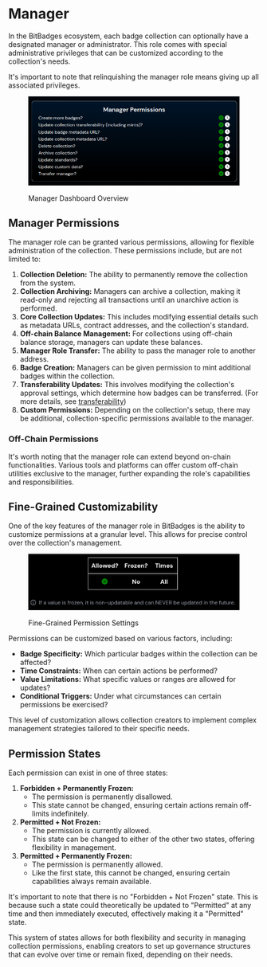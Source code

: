# Manager

In the BitBadges ecosystem, each badge collection can optionally have a designated manager or administrator. This role comes with special administrative privileges that can be customized according to the collection's needs.

It's important to note that relinquishing the manager role means giving up all associated privileges.

<figure><img src="../../../.gitbook/assets/image (1) (1) (1) (1) (1) (1) (1) (1) (1) (1) (1) (1) (1) (1) (1) (1) (1) (1) (1) (1) (1) (1) (1) (1) (1) (1) (1) (1) (1) (1) (1) (1) (1) (1) (1) (1) (1) (1) (1) (1) (1) (1) (1) (1) (1) (1) (1) (1) (1) (1) (1) (1) (1) (1) (1) (1) (1) (1) (1) (1) ( (9).png" alt=""><figcaption><p>Manager Dashboard Overview</p></figcaption></figure>

## Manager Permissions

The manager role can be granted various permissions, allowing for flexible administration of the collection. These permissions include, but are not limited to:

1. **Collection Deletion:** The ability to permanently remove the collection from the system.
2. **Collection Archiving:** Managers can archive a collection, making it read-only and rejecting all transactions until an unarchive action is performed.
3. **Core Collection Updates:** This includes modifying essential details such as metadata URLs, contract addresses, and the collection's standard.
4. **Off-chain Balance Management:** For collections using off-chain balance storage, managers can update these balances.
5. **Manager Role Transfer:** The ability to pass the manager role to another address.
6. **Badge Creation:** Managers can be given permission to mint additional badges within the collection.
7. **Transferability Updates:** This involves modifying the collection's approval settings, which determine how badges can be transferred. (For more details, see [transferability](transferability.md))
8. **Custom Permissions:** Depending on the collection's setup, there may be additional, collection-specific permissions available to the manager.

### Off-Chain Permissions

It's worth noting that the manager role can extend beyond on-chain functionalities. Various tools and platforms can offer custom off-chain utilities exclusive to the manager, further expanding the role's capabilities and responsibilities.

## Fine-Grained Customizability

One of the key features of the manager role in BitBadges is the ability to customize permissions at a granular level. This allows for precise control over the collection's management.

<figure><img src="../../../.gitbook/assets/image (2) (1) (1) (1) (1) (1) (1) (1) (1) (1) (1) (1) (1) (1) (1) (1) (1) (1) (1) (1) (1) (1) (1) (1) (1) (1) (1) (1) (1) (1) (1) (1) (1) (1) (1) (1) (1) (1).png" alt=""><figcaption><p>Fine-Grained Permission Settings</p></figcaption></figure>

Permissions can be customized based on various factors, including:

* **Badge Specificity:** Which particular badges within the collection can be affected?
* **Time Constraints:** When can certain actions be performed?
* **Value Limitations:** What specific values or ranges are allowed for updates?
* **Conditional Triggers:** Under what circumstances can certain permissions be exercised?

This level of customization allows collection creators to implement complex management strategies tailored to their specific needs.

## Permission States

Each permission can exist in one of three states:

1. **Forbidden + Permanently Frozen:**
   * The permission is permanently disallowed.
   * This state cannot be changed, ensuring certain actions remain off-limits indefinitely.
2. **Permitted + Not Frozen:**
   * The permission is currently allowed.
   * This state can be changed to either of the other two states, offering flexibility in management.
3. **Permitted + Permanently Frozen:**
   * The permission is permanently allowed.
   * Like the first state, this cannot be changed, ensuring certain capabilities always remain available.

It's important to note that there is no "Forbidden + Not Frozen" state. This is because such a state could theoretically be updated to "Permitted" at any time and then immediately executed, effectively making it a "Permitted" state.

This system of states allows for both flexibility and security in managing collection permissions, enabling creators to set up governance structures that can evolve over time or remain fixed, depending on their needs.
